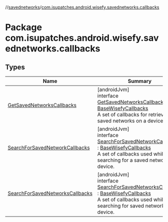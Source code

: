 //[savednetworks](../../index.md)/[com.isupatches.android.wisefy.savednetworks.callbacks](index.md)

# Package com.isupatches.android.wisefy.savednetworks.callbacks

## Types

| Name | Summary |
|---|---|
| [GetSavedNetworksCallbacks](-get-saved-networks-callbacks/index.md) | [androidJvm]<br>interface [GetSavedNetworksCallbacks](-get-saved-networks-callbacks/index.md) : [BaseWisefyCallbacks](../../../core/core/com.isupatches.android.wisefy.core.base/-base-wisefy-callbacks/index.md)<br>A set of callbacks for retrieving the saved networks on a device. |
| [SearchForSavedNetworkCallbacks](-search-for-saved-network-callbacks/index.md) | [androidJvm]<br>interface [SearchForSavedNetworkCallbacks](-search-for-saved-network-callbacks/index.md) : [BaseWisefyCallbacks](../../../core/core/com.isupatches.android.wisefy.core.base/-base-wisefy-callbacks/index.md)<br>A set of callbacks used while searching for a saved network on a device. |
| [SearchForSavedNetworksCallbacks](-search-for-saved-networks-callbacks/index.md) | [androidJvm]<br>interface [SearchForSavedNetworksCallbacks](-search-for-saved-networks-callbacks/index.md) : [BaseWisefyCallbacks](../../../core/core/com.isupatches.android.wisefy.core.base/-base-wisefy-callbacks/index.md)<br>A set of callbacks used while searching for saved networks on a device. |
